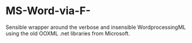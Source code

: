 # MS-Word-via-F-
Sensible wrapper around the verbose and insensible WordprocessingML using the old OOXML .net libraries from Microsoft.
